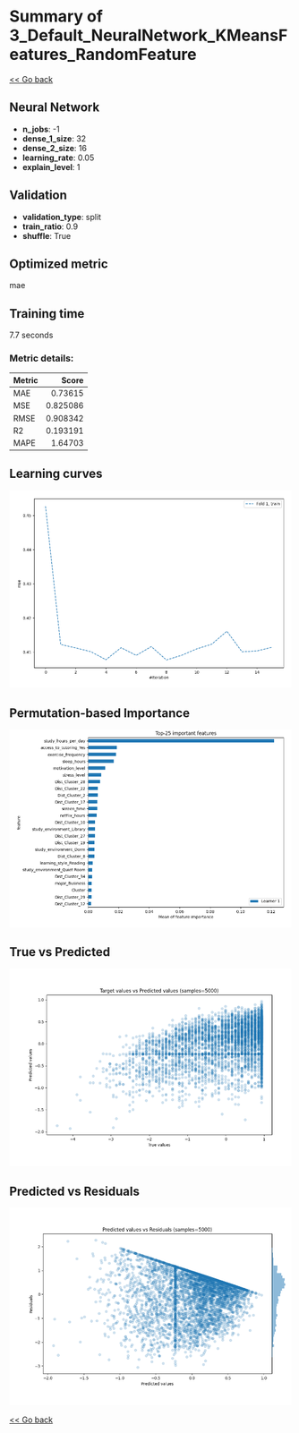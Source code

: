 # Summary of 3_Default_NeuralNetwork_KMeansFeatures_RandomFeature

[<< Go back](../README.md)


## Neural Network
- **n_jobs**: -1
- **dense_1_size**: 32
- **dense_2_size**: 16
- **learning_rate**: 0.05
- **explain_level**: 1

## Validation
 - **validation_type**: split
 - **train_ratio**: 0.9
 - **shuffle**: True

## Optimized metric
mae

## Training time

7.7 seconds

### Metric details:
| Metric   |    Score |
|:---------|---------:|
| MAE      | 0.73615  |
| MSE      | 0.825086 |
| RMSE     | 0.908342 |
| R2       | 0.193191 |
| MAPE     | 1.64703  |



## Learning curves
![Learning curves](learning_curves.png)

## Permutation-based Importance
![Permutation-based Importance](permutation_importance.png)
## True vs Predicted

![True vs Predicted](true_vs_predicted.png)


## Predicted vs Residuals

![Predicted vs Residuals](predicted_vs_residuals.png)



[<< Go back](../README.md)
